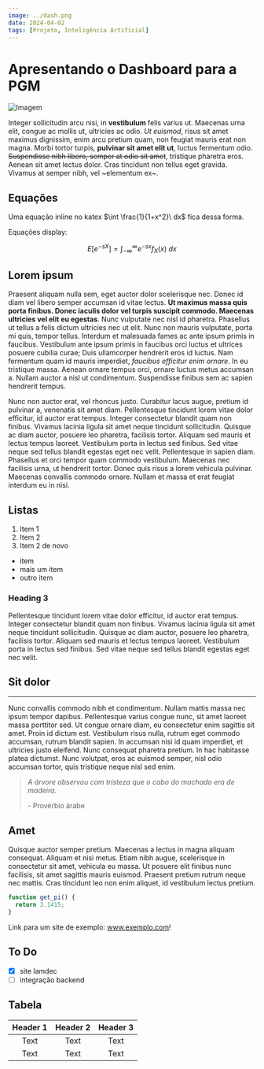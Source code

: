 ```yaml
---
image: ../dash.png
date: 2024-04-02
tags: [Projeto, Inteligência Artificial]
---
```


# Apresentando o Dashboard para a PGM

![Imagem](../dash.png)

Integer sollicitudin arcu nisi, in **vestibulum** felis varius ut. Maecenas urna elit, congue ac mollis ut, ultricies ac odio. _Ut euismod_, risus sit amet maximus dignissim, enim arcu pretium quam, non feugiat mauris erat non magna. Morbi tortor turpis, **pulvinar sit amet elit ut**, luctus fermentum odio. ~~Suspendisse nibh libero, semper at odio sit amet~~, tristique pharetra eros. Aenean sit amet lectus dolor. Cras tincidunt non tellus eget gravida. Vivamus at semper nibh, vel ~elementum ex~.

## Equações

Uma equação inline no katex $\int \frac{1}{1+x^2}\ dx$ fica dessa forma.

Equações display:

$$
E[e^{-sX}] = \int_{-\infty}^{\infty} e^{-sx} f_X(x)\ dx
$$

## Lorem ipsum

Praesent aliquam nulla sem, eget auctor dolor scelerisque nec. Donec id diam vel libero semper accumsan id vitae lectus. **Ut maximus massa quis porta finibus. Donec iaculis dolor vel turpis suscipit commodo. Maecenas ultricies vel elit eu egestas**. Nunc vulputate nec nisl id pharetra. Phasellus ut tellus a felis dictum ultricies nec ut elit. Nunc non mauris vulputate, porta mi quis, tempor tellus. Interdum et malesuada fames ac ante ipsum primis in faucibus. Vestibulum ante ipsum primis in faucibus orci luctus et ultrices posuere cubilia curae; Duis ullamcorper hendrerit eros id luctus. Nam fermentum quam id mauris imperdiet, _faucibus efficitur enim ornare_. In eu tristique massa. Aenean ornare tempus orci, ornare luctus metus accumsan a. Nullam auctor a nisl ut condimentum. Suspendisse finibus sem ac sapien hendrerit tempus.

Nunc non auctor erat, vel rhoncus justo. Curabitur lacus augue, pretium id pulvinar a, venenatis sit amet diam. Pellentesque tincidunt lorem vitae dolor efficitur, id auctor erat tempus. Integer consectetur blandit quam non finibus. Vivamus lacinia ligula sit amet neque tincidunt sollicitudin. Quisque ac diam auctor, posuere leo pharetra, facilisis tortor. Aliquam sed mauris et lectus tempus laoreet. Vestibulum porta in lectus sed finibus. Sed vitae neque sed tellus blandit egestas eget nec velit. Pellentesque in sapien diam. Phasellus et orci tempor quam commodo vestibulum. Maecenas nec facilisis urna, ut hendrerit tortor. Donec quis risus a lorem vehicula pulvinar. Maecenas convallis commodo ornare. Nullam et massa et erat feugiat interdum eu in nisi.

## Listas

1. Item 1
2. Item 2
3. Item 2 de novo

- item
- mais um item
- outro item

### Heading 3

Pellentesque tincidunt lorem vitae dolor efficitur, id auctor erat tempus. Integer consectetur blandit quam non finibus. Vivamus lacinia ligula sit amet neque tincidunt sollicitudin. Quisque ac diam auctor, posuere leo pharetra, facilisis tortor. Aliquam sed mauris et lectus tempus laoreet. Vestibulum porta in lectus sed finibus. Sed vitae neque sed tellus blandit egestas eget nec velit.

## Sit dolor

---

Nunc convallis commodo nibh et condimentum. Nullam mattis massa nec ipsum tempor dapibus. Pellentesque varius congue nunc, sit amet laoreet massa porttitor sed. Ut congue ornare diam, eu consectetur enim sagittis sit amet. Proin id dictum est. Vestibulum risus nulla, rutrum eget commodo accumsan, rutrum blandit sapien. In accumsan nisi id quam imperdiet, et ultricies justo eleifend. Nunc consequat pharetra pretium. In hac habitasse platea dictumst. Nunc volutpat, eros ac euismod semper, nisl odio accumsan tortor, quis tristique neque nisl sed enim.

> _A árvore observou com tristeza que o cabo do machado era de madeira._
>
> \- Provérbio árabe

## Amet

Quisque auctor semper pretium. Maecenas a lectus in magna aliquam consequat. Aliquam et nisi metus. Etiam nibh augue, scelerisque in consectetur sit amet, vehicula eu massa. Ut posuere elit finibus nunc facilisis, sit amet sagittis mauris euismod. Praesent pretium rutrum neque nec mattis. Cras tincidunt leo non enim aliquet, id vestibulum lectus pretium.

```javascript
function get_pi() {
  return 3.1415;
}
```

Link para um site de exemplo: www.exemplo.com!

## To Do

- [x] site lamdec
- [ ] integração backend

## Tabela

| Header 1 | Header 2 | Header 3 |
| :------: | :------: | :------: |
|   Text   |   Text   |   Text   |
|   Text   |   Text   |   Text   |
